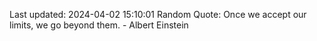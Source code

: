 Last updated: 2024-04-02 15:10:01
Random Quote: Once we accept our limits, we go beyond them. - Albert Einstein